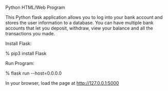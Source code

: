 Python HTML/Web Program

This Python flask application allows you to log into your bank account and stores the user information to a database. 
You can have multiple bank accounts that let you deposit, withdraw, view your balance and all the transactions you made.

Install Flask:

% pip3 install Flask

Run Program:

% flask run --host=0.0.0.0


In your browser, load the page at http://127.0.0.1:5000
